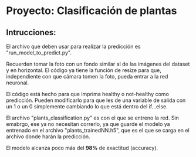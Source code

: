 # Proyecto: Clasificación de plantas

## Intrucciones:

El archivo que deben usar para realizar la predicción es "run_model_to_predict.py".

Recuerden tomar la foto con un fondo similar al de las imágenes del dataset y en horizontal. El código ya tiene la función de resize para que, independiente con que cámara tomen la foto, pueda entrar a la red neuronal.

El código está hecho para que imprima healthy o not-healthy como predicción. Pueden modificarlo para que les de una variable de salida con un 1 o un 0 simplemente cambiando lo que está dentro del if...else.

El archivo "plants_classification.py" es con el que se entreno la red. Sin emabrgo, ese ya no necesitan correrlo, ya que guarde el modelo ya entrenado en el archivo "plants_trainedNN.h5", que es el que se carga en el archivo donde harán la predicción.

El modelo alcanza poco más del **98%** de exactitud (accuracy).

